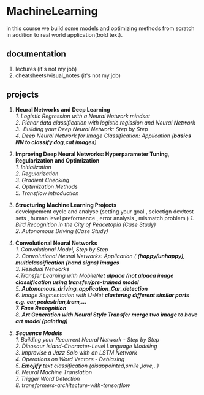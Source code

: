 # MachineLearning
in this course we build some models and optimizing methods from scratch in addition to real world application(bold text).  <br>
## documentation 
1. lectures    (it's not my job)
2. cheatsheets/visual_notes    (it's not my job)
## projects
1. <b>      Neural Networks and Deep Learning  </b> <br>
   <i>  1.  Logistic Regression with a Neural Network mindset </i> <br>
   <i>  2.  Planar data classification with logistic regission and  Neural Network </i> <br>
   <i>  3.  Building your Deep Neural Network: Step by Step </i> <br>
   <i>	4. Deep Neural Network for Image Classification: Application (**basics NN to classify dog,cat images**) </i> <br>
2. <b>    Improving Deep Neural Networks: Hyperparameter Tuning, Regularization and Optimization </b> <br>
  <i>	1. Initialization </i> <br>
  <i>	2. Regularization </i> <br>
  <i>	3. Gradient Checking </i> <br>
  <i> 4.    Optimization Methods </i> <br>
  <i>	5.    Transflow introduction </i> <br>
3. <b>      Structuring Machine Learning Projects	 </b> <br>
    developement cycle and analyse (setting your goal , selectign dev/test sets , human level preformance , error analysis , mismatch problem )
<i>	1. Bird Recognition in the City of Peacetopia (Case Study) </i> <br>
<i>	2. Autonomous Driving (Case Study) </i> <br>
4. <b>  Convolutional Neural Networks </b> <br>
<i> 1. Convolutional Model, Step by Step </b> <br>
<i> 2. Convolutional Neural Networks: Application ( **(happy/unhappy), multiclassification (hand signs) images** </b> <br>
<i> 3. Residual Networks </i> <br>
<i> 4.Transfer Learning with MobileNet **alpaca /not alpaca image classification using transfer/pre-trained model** </i> <br>
<i> 5. **Autonomous_driving_application_Car_detection** </i> <br>
<i> 6. Image Segmentation with U-Net **clustering different similar parts e.g. car,pedestrian,tram,...**</i> <br>
<i>   7. **Face Recognition** </i> <br>
<i>   8. **Art Generation with Neural Style Transfer  merge two image to have art model (painting)**</i> <br>

5. <b>    Sequence Models  </b> <br>
<i> 1. Building your Recurrent Neural Network - Step by Step </i> <br>
<i> 2. Dinosaur Island-Character-Level Language Modeling </i> <br>
<i> 3. Improvise a Jazz Solo with an LSTM Network </i> <br>
<i> 4. Operations on Word Vectors - Debiasing </i> <br>
<i> 5. **Emojify**  text classification (disappointed,smile ,love,..) </i> <br>
<i> 6. Neural Machine Translation </i> <br>
<i> 7. Trigger Word Detection </i> <br>
<i> 8. transformers-architecture-with-tensorflow </i> <br>


